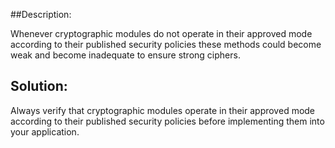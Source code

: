 ##Description:

Whenever cryptographic modules do not operate in their approved mode according to their
published security policies these methods could become weak and become inadequate to
ensure strong ciphers.

## Solution:

Always verify that cryptographic modules operate in their approved mode according to
their published security policies before implementing them into your application.
